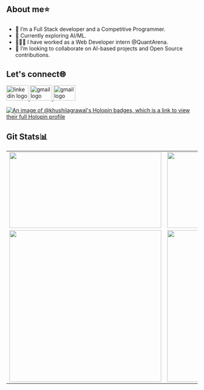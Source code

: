 
<div>
<h2 align="left">About me⭐️</h2>

###

- 🔭 I’m a Full Stack developer and a Competitive Programmer.
- 🌱 Currently exploring AI/ML.
- 👩🏼‍💻 I have worked as a Web Developer intern @QuantArena.
- 🔎 I’m looking to collaborate on AI-based projects and Open Source contributions.

 </div>


  
  <div >
      <h2 align="left">Let's connect🌐</h2>
  <a href="https://www.linkedin.com/in/khushiagrawal028/" target="_blank">
    <img src="https://raw.githubusercontent.com/maurodesouza/profile-readme-generator/master/src/assets/icons/social/linkedin/default.svg" width="58" height="40" alt="linkedin logo"  />
  </a>
  <a href="mailto:khushisaritaagrawal@gmail.com" target="_blank">
    <img src="https://raw.githubusercontent.com/maurodesouza/profile-readme-generator/master/src/assets/icons/social/gmail/default.svg" width="58" height="40" alt="gmail logo"  />
  </a>
   <a href="https://discord.com/channels/1074301218018574356" target="_blank">
    <img src="https://raw.githubusercontent.com/maurodesouza/profile-readme-generator/master/src/assets/icons/social/discord/default.svg" width="58" height="40" alt="gmail logo"  />

  </div>
  

[![An image of @khushiiagrawal's Holopin badges, which is a link to view their full Holopin profile](https://holopin.me/khushiiagrawal)](https://holopin.io/@khushiiagrawal)

<h2 align="left"> Git Stats📊 </h2>
<table>
  <tr>
    <td align="center">
      <img width="400" height="200" src="https://github-readme-streak-stats-salesp07.vercel.app/?user=khushiiagrawal&count_private=true&theme=algolia&include_all_commits=true&border_radius=10"/>
    </td>
    <td align="center">
      <img width="400" height="200" src="https://github-readme-stats-salesp07.vercel.app/api?username=khushiiagrawal&count_private=true&include_all_commits=true&show_icons=true&theme=algolia&border_radius=10&cache_seconds=600"/>
    </td>
  </tr>
  <tr>
    <td align="center">
      <img width="400" src="https://github-readme-stats-salesp07.vercel.app/api/top-langs/?username=khushiiagrawal&langs_count=6&layout=compact&theme=algolia&border_radius=10&size_weight=0.5&count_weight=0.5&exclude_repo=github-readme-stats&cache_seconds=300&hide=html"/>
    </td>
    <td align="center">
      <img width="400" src="https://github-contributor-stats.vercel.app/api?username=khushiiagrawal&limit=5&border_radius=10&size_weight=0.5&count_weight=0.5&layout=compact&theme=algolia&combine_all_yearly_contributions=true"/>
    </td>
  </tr>
</table>


    








